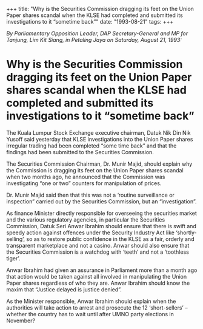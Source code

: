 +++ 
title: "Why is the Securities Commission dragging its feet on the Union Paper shares scandal when the KLSE had completed and submitted its investigations to it “sometime back”"
date: "1993-08-21"
tags:
+++

_By Parliamentary Opposition Leader, DAP Secretary-General and MP for Tanjung, Lim Kit Siang, in Petaling Jaya on Saturday, August 21, 1993:_

# Why is the Securities Commission dragging its feet on the Union Paper shares scandal when the KLSE had completed and submitted its investigations to it “sometime back”

The Kuala Lumpur Stock Exchange executive chairman, Datuk Nik Din Nik Yusoff said yesterday that KLSE investigations into the Union Paper shares irregular trading had been completed “some time back” and that the findings had been submitted to the Securities Commission.</u>

The Securities Commission Chairman, Dr. Munir Majid, should explain why the Commission is dragging its feet on the Union Paper shares scandal when two months ago, he announced that the Commission was investigating “one or two” counters for manipulation of prices.

Dr. Munir Majid said then that this was not a ‘routine surveillance or inspection” carried out by the Securities Commission, but an “investigation”.

As finance Minister directly responsible for overseeing the securities market and the various regulatory agencies, in particular the Securities Commission, Datuk Seri Anwar Ibrahim should ensure that there is swift and speedy action against offences under the Security Industry Act like ‘shortly-selling’, so as to restore public confidence in the KLSE as a fair, orderly and transparent marketplace and not a casino. Anwar should also ensure that the Securities Commission is a watchdog with ‘teeth’ and not a ‘toothless tiger’.

Anwar Ibrahim had given an assurance in Parliament more than a month ago that action would be taken against all involved in manipulating the Union Paper shares regardless of who they are. Anwar Ibrahim should know the maxim that “Justice delayed is justice denied”.

As the Minister responsible, Anwar Ibrahim should explain when the authorities will take action to arrest and prosecute the 12 ‘short-sellers’ – whether the country has to wait until after UMNO party elections in November?
 
